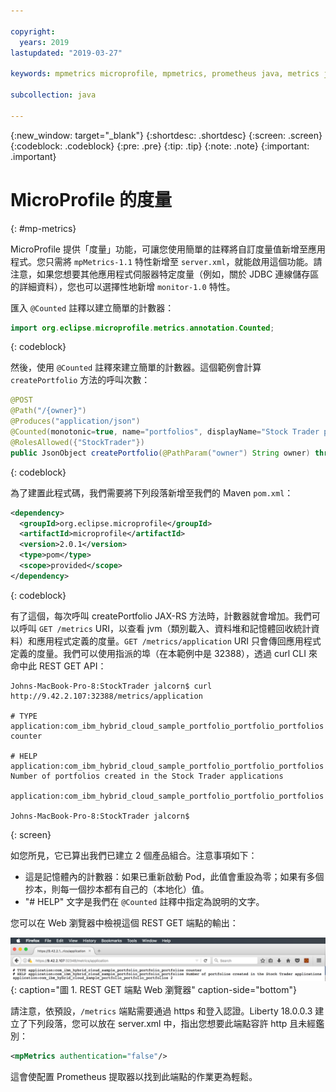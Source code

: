 ```yaml
---

copyright:
  years: 2019
lastupdated: "2019-03-27"

keywords: mpmetrics microprofile, mpmetrics, prometheus java, metrics java, microprofile metrics

subcollection: java

---
```


{:new_window: target="_blank"}
{:shortdesc: .shortdesc}
{:screen: .screen}
{:codeblock: .codeblock}
{:pre: .pre}
{:tip: .tip}
{:note: .note}
{:important: .important}

# MicroProfile 的度量
{: #mp-metrics}

MicroProfile 提供「度量」功能，可讓您使用簡單的註釋將自訂度量值新增至應用程式。您只需將 `mpMetrics-1.1` 特性新增至 `server.xml`，就能啟用這個功能。請注意，如果您想要其他應用程式伺服器特定度量（例如，關於 JDBC 連線儲存區的詳細資料），您也可以選擇性地新增 `monitor-1.0` 特性。

匯入 `@Counted` 註釋以建立簡單的計數器：

```java
import org.eclipse.microprofile.metrics.annotation.Counted;
```
{: codeblock}

然後，使用 `@Counted` 註釋來建立簡單的計數器。這個範例會計算 `createPortfolio` 方法的呼叫次數：

```java
@POST
@Path("/{owner}")
@Produces("application/json")
@Counted(monotonic=true, name="portfolios", displayName="Stock Trader portfolios", description="Number of portfolios created in the Stock Trader applications")
@RolesAllowed({"StockTrader"})
public JsonObject createPortfolio(@PathParam("owner") String owner) throws SQLException {
```
{: codeblock}

為了建置此程式碼，我們需要將下列段落新增至我們的 Maven `pom.xml`：

```xml
<dependency>
  <groupId>org.eclipse.microprofile</groupId>
  <artifactId>microprofile</artifactId>
  <version>2.0.1</version>
  <type>pom</type>
  <scope>provided</scope>
</dependency>
```
{: codeblock}

有了這個，每次呼叫 createPortfolio JAX-RS 方法時，計數器就會增加。我們可以呼叫 `GET /metrics` URI，以查看 jvm（類別載入、資料堆和記憶體回收統計資料）和應用程式定義的度量。`GET /metrics/application` URI 只會傳回應用程式定義的度量。我們可以使用指派的埠（在本範例中是 32388），透過 curl CLI 來命中此 REST GET API：

```
Johns-MacBook-Pro-8:StockTrader jalcorn$ curl http://9.42.2.107:32388/metrics/application

# TYPE application:com_ibm_hybrid_cloud_sample_portfolio_portfolio_portfolios counter

# HELP application:com_ibm_hybrid_cloud_sample_portfolio_portfolio_portfolios Number of portfolios created in the Stock Trader applications

application:com_ibm_hybrid_cloud_sample_portfolio_portfolio_portfolios

Johns-MacBook-Pro-8:StockTrader jalcorn$
```
{: screen}

如您所見，它已算出我們已建立 2 個產品組合。注意事項如下：

- 這是記憶體內的計數器：如果已重新啟動 Pod，此值會重設為零；如果有多個抄本，則每一個抄本都有自己的（本地化）值。
- "# HELP" 文字是我們在 `@Counted` 註釋中指定為說明的文字。

您可以在 Web 瀏覽器中檢視這個 REST GET 端點的輸出：

![REST GET 端點 Web 瀏覽器](images/microprofile-metrics-image1.png "REST GET 端點 Web 瀏覽器"){: caption="圖 1. REST GET 端點 Web 瀏覽器" caption-side="bottom"}

請注意，依預設，`/metrics` 端點需要通過 https 和登入認證。Liberty 18.0.0.3 建立了下列段落，您可以放在 server.xml 中，指出您想要此端點容許 http 且未經鑑別：

```xml
<mpMetrics authentication="false"/>
```

這會使配置 Prometheus 提取器以找到此端點的作業更為輕鬆。
